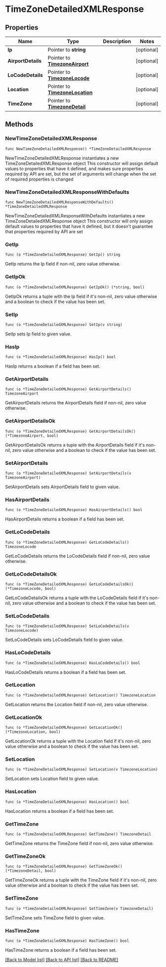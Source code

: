 # TimeZoneDetailedXMLResponse

## Properties

Name | Type | Description | Notes
------------ | ------------- | ------------- | -------------
**Ip** | Pointer to **string** |  | [optional] 
**AirportDetails** | Pointer to [**TimezoneAirport**](TimezoneAirport.md) |  | [optional] 
**LoCodeDetails** | Pointer to [**TimezoneLocode**](TimezoneLocode.md) |  | [optional] 
**Location** | Pointer to [**TimezoneLocation**](TimezoneLocation.md) |  | [optional] 
**TimeZone** | Pointer to [**TimezoneDetail**](TimezoneDetail.md) |  | [optional] 

## Methods

### NewTimeZoneDetailedXMLResponse

`func NewTimeZoneDetailedXMLResponse() *TimeZoneDetailedXMLResponse`

NewTimeZoneDetailedXMLResponse instantiates a new TimeZoneDetailedXMLResponse object
This constructor will assign default values to properties that have it defined,
and makes sure properties required by API are set, but the set of arguments
will change when the set of required properties is changed

### NewTimeZoneDetailedXMLResponseWithDefaults

`func NewTimeZoneDetailedXMLResponseWithDefaults() *TimeZoneDetailedXMLResponse`

NewTimeZoneDetailedXMLResponseWithDefaults instantiates a new TimeZoneDetailedXMLResponse object
This constructor will only assign default values to properties that have it defined,
but it doesn't guarantee that properties required by API are set

### GetIp

`func (o *TimeZoneDetailedXMLResponse) GetIp() string`

GetIp returns the Ip field if non-nil, zero value otherwise.

### GetIpOk

`func (o *TimeZoneDetailedXMLResponse) GetIpOk() (*string, bool)`

GetIpOk returns a tuple with the Ip field if it's non-nil, zero value otherwise
and a boolean to check if the value has been set.

### SetIp

`func (o *TimeZoneDetailedXMLResponse) SetIp(v string)`

SetIp sets Ip field to given value.

### HasIp

`func (o *TimeZoneDetailedXMLResponse) HasIp() bool`

HasIp returns a boolean if a field has been set.

### GetAirportDetails

`func (o *TimeZoneDetailedXMLResponse) GetAirportDetails() TimezoneAirport`

GetAirportDetails returns the AirportDetails field if non-nil, zero value otherwise.

### GetAirportDetailsOk

`func (o *TimeZoneDetailedXMLResponse) GetAirportDetailsOk() (*TimezoneAirport, bool)`

GetAirportDetailsOk returns a tuple with the AirportDetails field if it's non-nil, zero value otherwise
and a boolean to check if the value has been set.

### SetAirportDetails

`func (o *TimeZoneDetailedXMLResponse) SetAirportDetails(v TimezoneAirport)`

SetAirportDetails sets AirportDetails field to given value.

### HasAirportDetails

`func (o *TimeZoneDetailedXMLResponse) HasAirportDetails() bool`

HasAirportDetails returns a boolean if a field has been set.

### GetLoCodeDetails

`func (o *TimeZoneDetailedXMLResponse) GetLoCodeDetails() TimezoneLocode`

GetLoCodeDetails returns the LoCodeDetails field if non-nil, zero value otherwise.

### GetLoCodeDetailsOk

`func (o *TimeZoneDetailedXMLResponse) GetLoCodeDetailsOk() (*TimezoneLocode, bool)`

GetLoCodeDetailsOk returns a tuple with the LoCodeDetails field if it's non-nil, zero value otherwise
and a boolean to check if the value has been set.

### SetLoCodeDetails

`func (o *TimeZoneDetailedXMLResponse) SetLoCodeDetails(v TimezoneLocode)`

SetLoCodeDetails sets LoCodeDetails field to given value.

### HasLoCodeDetails

`func (o *TimeZoneDetailedXMLResponse) HasLoCodeDetails() bool`

HasLoCodeDetails returns a boolean if a field has been set.

### GetLocation

`func (o *TimeZoneDetailedXMLResponse) GetLocation() TimezoneLocation`

GetLocation returns the Location field if non-nil, zero value otherwise.

### GetLocationOk

`func (o *TimeZoneDetailedXMLResponse) GetLocationOk() (*TimezoneLocation, bool)`

GetLocationOk returns a tuple with the Location field if it's non-nil, zero value otherwise
and a boolean to check if the value has been set.

### SetLocation

`func (o *TimeZoneDetailedXMLResponse) SetLocation(v TimezoneLocation)`

SetLocation sets Location field to given value.

### HasLocation

`func (o *TimeZoneDetailedXMLResponse) HasLocation() bool`

HasLocation returns a boolean if a field has been set.

### GetTimeZone

`func (o *TimeZoneDetailedXMLResponse) GetTimeZone() TimezoneDetail`

GetTimeZone returns the TimeZone field if non-nil, zero value otherwise.

### GetTimeZoneOk

`func (o *TimeZoneDetailedXMLResponse) GetTimeZoneOk() (*TimezoneDetail, bool)`

GetTimeZoneOk returns a tuple with the TimeZone field if it's non-nil, zero value otherwise
and a boolean to check if the value has been set.

### SetTimeZone

`func (o *TimeZoneDetailedXMLResponse) SetTimeZone(v TimezoneDetail)`

SetTimeZone sets TimeZone field to given value.

### HasTimeZone

`func (o *TimeZoneDetailedXMLResponse) HasTimeZone() bool`

HasTimeZone returns a boolean if a field has been set.


[[Back to Model list]](../README.md#documentation-for-models) [[Back to API list]](../README.md#documentation-for-api-endpoints) [[Back to README]](../README.md)


